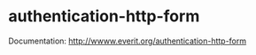authentication-http-form
========================

Documentation: http://wwww.everit.org/authentication-http-form

